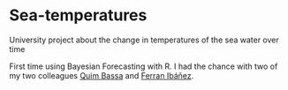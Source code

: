# Sea-temperatures
University project about the change in temperatures of the sea water over time

First time using Bayesian Forecasting with R. I had the chance with two of my two colleagues [Quim Bassa](https://github.com/Qbassall) and [Ferran Ibáñez](https://github.com/Fpratss).
